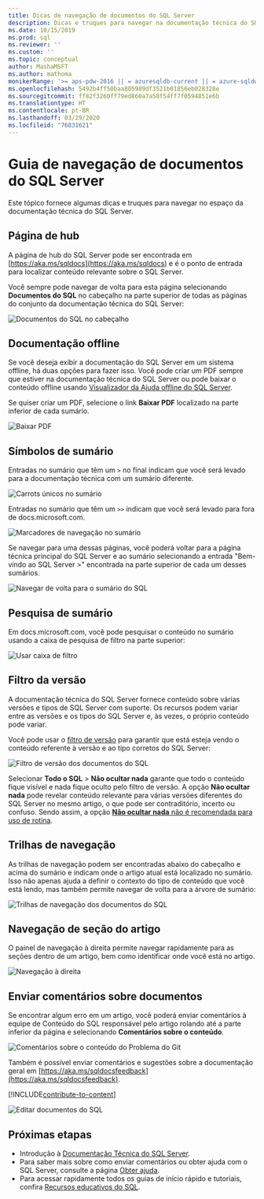 ```yaml
---
title: Dicas de navegação de documentos do SQL Server
description: Dicas e truques para navegar na documentação técnica do SQL Server – explica coisas como a página de hub, o sumário, o cabeçalho e como usar as trilhas de navegação e o filtro de versão.
ms.date: 10/15/2019
ms.prod: sql
ms.reviewer: ''
ms.custom: ''
ms.topic: conceptual
author: MashaMSFT
ms.author: mathoma
monikerRange: '>= aps-pdw-2016 || = azuresqldb-current || = azure-sqldw-latest || >= sql-server-2016 || >= sql-server-linux-2017 || = sqlallproducts-allversions'
ms.openlocfilehash: 5492b4ff50baa805989df3521b01856eb028328e
ms.sourcegitcommit: ff82f3260ff79ed860a7a58f54ff7f0594851e6b
ms.translationtype: HT
ms.contentlocale: pt-BR
ms.lasthandoff: 03/29/2020
ms.locfileid: "76831621"
---
```

# <a name="sql-server-docs-navigation-guide"></a>Guia de navegação de documentos do SQL Server 

Este tópico fornece algumas dicas e truques para navegar no espaço da documentação técnica do SQL Server.  

## <a name="hub-page"></a>Página de hub

A página de hub do SQL Server pode ser encontrada em [https://aka.ms/sqldocs](https://aka.ms/sqldocs) e é o ponto de entrada para localizar conteúdo relevante sobre o SQL Server.

Você sempre pode navegar de volta para esta página selecionando **Documentos do SQL** no cabeçalho na parte superior de todas as páginas do conjunto da documentação técnica do SQL Server: 

![Documentos do SQL no cabeçalho](media/sql-server-docs-navigation-guide/sql-docs-in-header.png)

## <a name="offline-documentation"></a>Documentação offline

Se você deseja exibir a documentação do SQL Server em um sistema offline, há duas opções para fazer isso. Você pode criar um PDF sempre que estiver na documentação técnica do SQL Server ou pode baixar o conteúdo offline usando [Visualizador da Ajuda offline do SQL Server](sql-server-help-installation.md). 

Se quiser criar um PDF, selecione o link **Baixar PDF** localizado na parte inferior de cada sumário.


![Baixar PDF](media/sql-server-docs-navigation-guide/download-pdf.png)

## <a name="toc-symbols"></a>Símbolos de sumário 

Entradas no sumário que têm um `>` no final indicam que você será levado para a documentação técnica com um sumário diferente. 

![Carrots únicos no sumário](media/sql-server-docs-navigation-guide/single-carrots-in-sql-docs-toc.png)

Entradas no sumário que têm um `>>` indicam que você será levado para fora de docs.microsoft.com. 

![Marcadores de navegação no sumário](media/sql-server-docs-navigation-guide/double-carrots-in-sql-docs-toc.png)

Se navegar para uma dessas páginas, você poderá voltar para a página técnica principal do SQL Server e ao sumário selecionando a entrada "Bem-vindo ao SQL Server >" encontrada na parte superior de cada um desses sumários. 

![Navegar de volta para o sumário do SQL](media/sql-server-docs-navigation-guide/navigate-back-to-sql-toc.png)

## <a name="toc-search"></a>Pesquisa de sumário 
Em docs.microsoft.com, você pode pesquisar o conteúdo no sumário usando a caixa de pesquisa de filtro na parte superior: 

![Usar caixa de filtro](media/sql-server-docs-navigation-guide/sql-docs-toc-filter.gif)

## <a name="version-filter"></a>Filtro da versão
A documentação técnica do SQL Server fornece conteúdo sobre várias versões e tipos de SQL Server com suporte. Os recursos podem variar entre as versões e os tipos do SQL Server e, às vezes, o próprio conteúdo pode variar. 

Você pode usar o [filtro de versão](versioning-system-monikers-ui-sql-server.md) para garantir que está esteja vendo o conteúdo referente à versão e ao tipo corretos do SQL Server: 

![Filtro de versão dos documentos do SQL](media/sql-server-docs-navigation-guide/sql-docs-version-filter.gif)

Selecionar **Todo o SQL** \> **Não ocultar nada** garante que todo o conteúdo fique visível e nada fique oculto pelo filtro de versão. A opção **Não ocultar nada** pode revelar conteúdo relevante para várias versões diferentes do SQL Server no mesmo artigo, o que pode ser contraditório, incerto ou confuso. Sendo assim, a opção [**Não ocultar nada** não é recomendada para uso de rotina](versioning-system-monikers-ui-sql-server.md#anchor-allsql-hidenothing). 

## <a name="breadcrumbs"></a>Trilhas de navegação

As trilhas de navegação podem ser encontradas abaixo do cabeçalho e acima do sumário e indicam onde o artigo atual está localizado no sumário.  Isso não apenas ajuda a definir o contexto do tipo de conteúdo que você está lendo, mas também permite navegar de volta para a árvore de sumário:

![Trilhas de navegação dos documentos do SQL](media/sql-server-docs-navigation-guide/sql-docs-bread-crumbs.gif)

## <a name="article-section-navigation"></a>Navegação de seção do artigo

O painel de navegação à direita permite navegar rapidamente para as seções dentro de um artigo, bem como identificar onde você está no artigo.  

![Navegação à direita](media/sql-server-docs-navigation-guide/sql-docs-right-hand-navigation.gif)


## <a name="submit-docs-feedback"></a>Enviar comentários sobre documentos

Se encontrar algum erro em um artigo, você poderá enviar comentários à equipe de Conteúdo do SQL responsável pelo artigo rolando até a parte inferior da página e selecionando **Comentários sobre o conteúdo**.

![Comentários sobre o conteúdo do Problema do Git](media/sql-server-get-help/git-issues.png)

Também é possível enviar comentários e sugestões sobre a documentação geral em [https://aka.ms/sqldocsfeedback](https://aka.ms/sqldocsfeedback). 

[!INCLUDE[contribute-to-content](../includes/paragraph-content/contribute-to-content.md)]

![Editar documentos do SQL](media/sql-server-docs-navigation-guide/edit-sql-docs.gif)

## <a name="next-steps"></a>Próximas etapas

- Introdução à [Documentação Técnica do SQL Server](index.yml).
- Para saber mais sobre como enviar comentários ou obter ajuda com o SQL Server, consulte a página [Obter ajuda](sql-server-get-help.md). 
- Para acessar rapidamente todos os guias de início rápido e tutoriais, confira [Recursos educativos do SQL](../sql-server/educational-sql-resources.yml).
